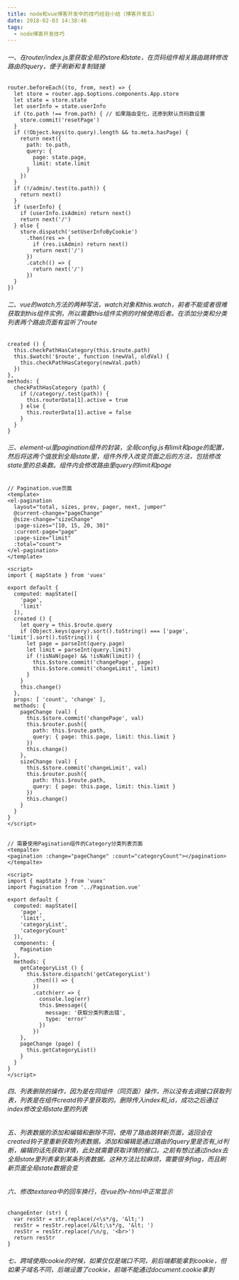 ```yaml
---
title: node和vue博客开发中的技巧经验小结（博客开发五）
date: 2018-02-03 14:38:46
tags:
  - node博客开发技巧
---
```

###### 一、在router/index.js里获取全局的store和state，在页码组件相关路由跳转修改路由的query，便于刷新和复制链接
```
router.beforeEach((to, from, next) => {
  let store = router.app.$options.components.App.store
  let state = store.state
  let userInfo = state.userInfo
  if (to.path !== from.path) { // 如果路由变化，还原到默认页码数设置
    store.commit('resetPage')
  }
  if (!Object.keys(to.query).length && to.meta.hasPage) {
    return next({
      path: to.path,
      query: {
        page: state.page,
        limit: state.limit
      }
    })
  }
  if (!/admin/.test(to.path)) {
    return next()
  }
  if (userInfo) {
    if (userInfo.isAdmin) return next()
    return next('/')
  } else {
    store.dispatch('setUserInfoByCookie')
      .then(res => {
        if (res.isAdmin) return next()
        return next('/')
      })
      .catch(() => {
        return next('/')
      })
  }
})
```
###### 二、vue的watch方法的两种写法，watch对象和this.$watch，前者不能或者很难获取到this组件实例，所以需要this组件实例的时候使用后者。在添加分类和分类列表两个路由页面有监听了$route
```
created () {
  this.checkPathHasCategory(this.$route.path)
  this.$watch('$route', function (newVal, oldVal) {
    this.checkPathHasCategory(newVal.path)
  })
},
methods: {
  checkPathHasCategory (path) {
    if (/category/.test(path)) {
      this.routerData[1].active = true
    } else {
      this.routerData[1].active = false
    }
  }
}
```
###### 三、element-ui里pagination组件的封装，全局config.js有limit和page的配置，然后将这两个值放到全局state里，组件外传入改变页面之后的方法，包括修改state里的总条数。组件内会修改路由里query的limit和page
```
// Pagination.vue页面
<template>
<el-pagination
  layout="total, sizes, prev, pager, next, jumper"
  @current-change="pageChange"
  @size-change="sizeChange"
  :page-sizes="[10, 15, 20, 30]"
  :current-page="page"
  :page-size="limit"
  :total="count">
</el-pagination>
</template>

<script>
import { mapState } from 'vuex'

export default {
  computed: mapState([
    'page',
    'limit'
  ]),
  created () {
    let query = this.$route.query
    if (Object.keys(query).sort().toString() === ['page', 'limit'].sort().toString()) {
      let page = parseInt(query.page)
      let limit = parseInt(query.limit)
      if (!isNaN(page) && !isNaN(limit)) {
        this.$store.commit('changePage', page)
        this.$store.commit('changeLimit', limit)
      }
    }
    this.change()
  },
  props: [ 'count', 'change' ],
  methods: {
    pageChange (val) {
      this.$store.commit('changePage', val)
      this.$router.push({
        path: this.$route.path,
        query: { page: this.page, limit: this.limit }
      })
      this.change()
    },
    sizeChange (val) {
      this.$store.commit('changeLimit', val)
      this.$router.push({
        path: this.$route.path,
        query: { page: this.page, limit: this.limit }
      })
      this.change()
    }
  }
}
</script>


// 需要使用Pagination组件的Category分类列表页面
<tempalte>
<pagination :change="pageChange" :count="categoryCount"></pagination>
</tempalte>

<script>
import { mapState } from 'vuex'
import Pagination from '../Pagination.vue'

export default {
  computed: mapState([
    'page',
    'limit',
    'categoryList',
    'categoryCount'
  ]),
  components: {
    Pagination
  },
  methods: {
    getCategoryList () {
      this.$store.dispatch('getCategoryList')
        .then(() => {
        })
        .catch(err => {
          console.log(err)
          this.$message({
            message: '获取分类列表出错',
            type: 'error'
          })
        })
    },
    pageChange (page) {
      this.getCategoryList()
    }
  }
}
</script>
```
###### 四、列表删除的操作，因为是在同组件（同页面）操作，所以没有去调接口获取列表，列表是在组件creatd钩子里获取的。删除传入index和_id，成功之后通过index修改全局state里的列表
###### 五、列表数据的添加和编辑和删除不同，使用了路由跳转新页面，返回会在created钩子里重新获取列表数据。添加和编辑是通过路由的query里是否有_id判断，编辑的话先获取详情，此处就需要获取详情的接口。之前有想过通过index去全局state里列表拿到某条列表数据。这种方法比较麻烦，需要很多flag，而且刷新页面全局state数据会变
###### 六、修改textarea中的回车换行，在vue的v-html中正常显示
```
changeEnter (str) {
  var resStr = str.replace(/<\s*/g, '&lt;')
  resStr = resStr.replace(/&lt;\s*/g, '&lt; ')
  resStr = resStr.replace(/\n/g, '<br>')
  return resStr
}
```
###### 七、跨域使用cookie的时候，如果仅仅是端口不同，前后端都能拿到cookie，但如果子域名不同，后端设置了cookie，前端不能通过document.cookie拿到
